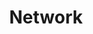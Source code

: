 ---
layout: category
taxonomy: Network
title: Network
permalink: "/network/"
author_profile: false
---